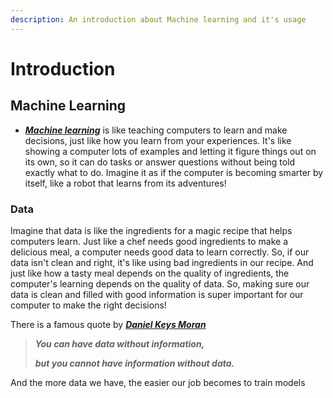 ```yaml
---
description: An introduction about Machine learning and it's usage
---
```


# Introduction

## Machine Learning

* [_**Machine learning**_](https://www.ibm.com/topics/machine-learning) is like teaching computers to learn and make decisions, just like how you learn from your experiences. It's like showing a computer lots of examples and letting it figure things out on its own, so it can do tasks or answer questions without being told exactly what to do. Imagine it as if the computer is becoming smarter by itself, like a robot that learns from its adventures!

### Data

Imagine that data is like the ingredients for a magic recipe that helps computers learn. Just like a chef needs good ingredients to make a delicious meal, a computer needs good data to learn correctly. So, if our data isn't clean and right, it's like using bad ingredients in our recipe. And just like how a tasty meal depends on the quality of ingredients, the computer's learning depends on the quality of data. So, making sure our data is clean and filled with good information is super important for our computer to make the right decisions!

There is a famous quote by [_**Daniel Keys Moran**_ ](https://en.wikipedia.org/wiki/Daniel\_Keys\_Moran)

> &#x20;                    _**You can have data without information,**_&#x20;
>
> &#x20;                                                         _**but you cannot have information without data.**_

And the more data we have, the easier our job becomes to train models&#x20;


